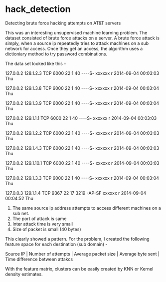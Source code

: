 # hack_detection
Detecting brute force hacking attempts on AT&T servers

This was an interesting unsupervised machine learning problem. The dataset consisted of brute force attacks on a server. 
A brute force attack is simply, when a source ip repeatedly tries to attack machines on a sub network for access. Once they get an access, the algorithm uses a dictioniary method to try password combinations. 

The data set looked like this - 

127.0.0.2 128.1.2.3 TCP 6000 22 1 40 ----S- xxxxxx r 2014-09-04 00:03:03 Thu

127.0.0.2 129.1.3.8 TCP 6000 22 1 40 ----S- xxxxxx r 2014-09-04 00:03:04 Thu

127.0.0.2 129.1.3.9 TCP 6000 22 1 40 ----S- xxxxxx r 2014-09-04 00:03:04 Thu

127.0.0.2 129.1.1.1 TCP 6000 22 1 40 ----S- xxxxxx r 2014-09-04 00:03:03 Thu

127.0.0.2 129.1.2.2 TCP 6000 22 1 40 ----S- xxxxxx r 2014-09-04 00:03:03 Thu

127.0.0.2 129.1.4.3 TCP 6000 22 1 40 ----S- xxxxxx r 2014-09-04 00:03:03 Thu

127.0.0.2 129.1.10.1 TCP 6000 22 1 40 ----S- xxxxxx r 2014-09-04 00:03:03 Thu

127.0.0.2 129.1.3.3 TCP 6000 22 1 40 ----S- xxxxxx r 2014-09-04 00:03:04 Thu

127.0.0.3 129.1.1.4 TCP 9367 22 17 3219 -AP-SF xxxxxx r 2014-09-04 00:04:52 Thu

1. The same source ip address attempts to access different machines on a sub net. 
2. The port of attack is same
3. Inter attack time is very small
4. Size of packet is small (40 bytes) 

This clearly showed a pattern. For the problem, I created the following feature space for each destination (sub domain) - 

Source IP | Number of attempts | Average packet size | Average byte sent | Time difference between attakcs

With the feature matrix, clusters can be easily created by KNN or Kernel density estimates. 


